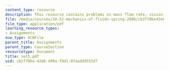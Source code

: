 ```yaml
---
content_type: resource
description: This resource contains problems on mass flow rate, viscosity etc.
file: /media/courses/10-52-mechanics-of-fluids-spring-2006/cb2f70be42e6490af9d107aaddd553d7_set5.pdf
file_type: application/pdf
learning_resource_types:
- Assignments
ocw_type: OCWFile
parent_title: Assignments
parent_type: CourseSection
resourcetype: Document
title: set5.pdf
uid: cb2f70be-42e6-490a-f9d1-07aaddd553d7
---
```

